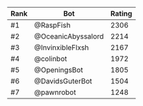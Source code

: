 Rank|Bot|Rating
---|---|---
#1|@RaspFish|2306
#2|@OceanicAbyssalord|2214
#3|@InvinxibleFlxsh|2167
#4|@colinbot|1972
#5|@OpeningsBot|1805
#6|@DavidsGuterBot|1504
#7|@pawnrobot|1248
